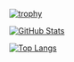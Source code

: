 [![trophy](https://github-profile-trophy.vercel.app/?username=yurrriq&theme=monokai&column=4&margin-w=15&margin-h=15)](https://github.com/ryo-ma/github-profile-trophy)

[![GitHub Stats](https://github-readme-stats.vercel.app/api?username=yurrriq&show_icons=true&layout=compact&theme=monokai&include_all_commits=true&layout=compact)](https://github.com/anuraghazra/github-readme-stats)

[![Top Langs](https://github-readme-stats.vercel.app/api/top-langs/?username=yurrriq&hide=agda,c,java,javascript,shell,tex&langs_count=10&layout=compact&theme=monokai)](https://github.com/anuraghazra/github-readme-stats)
